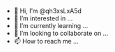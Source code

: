- 👋 Hi, I’m @qh3xsLxA5d
- 👀 I’m interested in ...
- 🌱 I’m currently learning ...
- 💞️ I’m looking to collaborate on ...
- 📫 How to reach me ...

<!---
qh3xsLxA5d/qh3xsLxA5d is a ✨ special ✨ repository because its `README.md` (this file) appears on your GitHub profile.
You can click the Preview link to take a look at your changes.
--->
